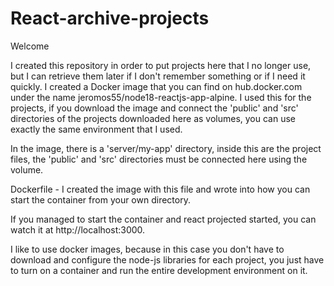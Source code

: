 # React-archive-projects

Welcome

I created this repository in order to put projects here that I no longer use, but I can retrieve them later if I don't remember something or if I need it quickly. I created a Docker image that you can find on hub.docker.com under the name jeromos55/node18-reactjs-app-alpine. I used this for the projects, if you download the image and connect the 'public' and 'src' directories of the projects downloaded here as volumes, you can use exactly the same environment that I used.

In the image, there is a 'server/my-app' directory, inside this are the project files, the 'public' and 'src' directories must be connected here using the volume.

Dockerfile - I created the image with this file and wrote into how you can start the container from your own directory.

If you managed to start the container and react projected started, you can watch it at http://localhost:3000.

I like to use docker images, because in this case you don't have to download and configure the node-js libraries for each project, you just have to turn on a container and run the entire development environment on it.
